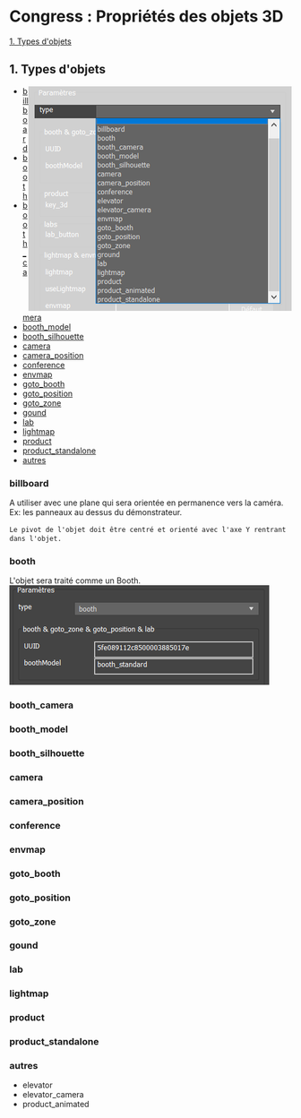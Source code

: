# Congress : Propriétés des objets 3D

[1. Types d'objets](#1-types-dobjets)
<!-- [2. ] -->

## 1. Types d'objets
<div style="float: right; clear: right;">
<img src="images/props-types.png"/>
</div>

- [billboard](#billboard)
- [booth](#booth)
- [booth_camera](#booth_camera)
- [booth_model](#booth_model)
- [booth_silhouette](#booth_silhouette)
- [camera](#camera)
- [camera_position](#camera_position)
- [conference](#conference)
- [envmap](#envmap)
- [goto_booth](#goto_booth)
- [goto_position](#goto_position)
- [goto_zone](#goto_zone)
- [gound](#gound)
- [lab](#lab)
- [lightmap](#lightmap)
- [product](#product)
- [product_standalone](#product_standalone)
- [autres](#autres)

### billboard
A utiliser avec une plane qui sera orientée en permanence vers la caméra. Ex: les panneaux au dessus du démonstrateur.
```warning
Le pivot de l'objet doit être centré et orienté avec l'axe Y rentrant dans l'objet.
```

### booth
L'objet sera traité comme un Booth. 
![](images/props-booth.png)


### booth_camera
### booth_model
### booth_silhouette
### camera
### camera_position
### conference
### envmap
### goto_booth
### goto_position
### goto_zone
### gound
### lab
### lightmap
### product
### product_standalone
### autres
- elevator
- elevator_camera
- product_animated



